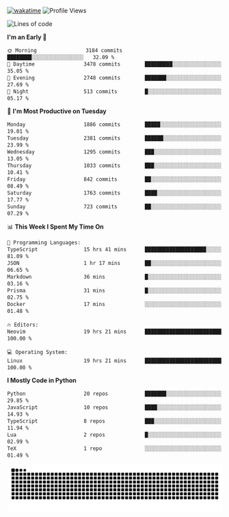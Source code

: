 [![wakatime](https://wakatime.com/badge/user/b920b284-3cde-4cd4-b72e-f7f22d050b16.svg)](https://wakatime.com/@b920b284-3cde-4cd4-b72e-f7f22d050b16)
![Profile Views](http://img.shields.io/badge/Profile%20Views-4586-blue)
<!--START_SECTION:waka-->
![Lines of code](https://img.shields.io/badge/From%20Hello%20World%20I%27ve%20Written-8.9%20million%20lines%20of%20code-blue)

**I'm an Early 🐤** 

```text
🌞 Morning                3184 commits        ████████░░░░░░░░░░░░░░░░░   32.09 % 
🌆 Daytime                3478 commits        █████████░░░░░░░░░░░░░░░░   35.05 % 
🌃 Evening                2748 commits        ███████░░░░░░░░░░░░░░░░░░   27.69 % 
🌙 Night                  513 commits         █░░░░░░░░░░░░░░░░░░░░░░░░   05.17 % 
```
📅 **I'm Most Productive on Tuesday** 

```text
Monday                   1886 commits        █████░░░░░░░░░░░░░░░░░░░░   19.01 % 
Tuesday                  2381 commits        ██████░░░░░░░░░░░░░░░░░░░   23.99 % 
Wednesday                1295 commits        ███░░░░░░░░░░░░░░░░░░░░░░   13.05 % 
Thursday                 1033 commits        ███░░░░░░░░░░░░░░░░░░░░░░   10.41 % 
Friday                   842 commits         ██░░░░░░░░░░░░░░░░░░░░░░░   08.49 % 
Saturday                 1763 commits        ████░░░░░░░░░░░░░░░░░░░░░   17.77 % 
Sunday                   723 commits         ██░░░░░░░░░░░░░░░░░░░░░░░   07.29 % 
```


📊 **This Week I Spent My Time On** 

```text
💬 Programming Languages: 
TypeScript               15 hrs 41 mins      ████████████████████░░░░░   81.09 % 
JSON                     1 hr 17 mins        ██░░░░░░░░░░░░░░░░░░░░░░░   06.65 % 
Markdown                 36 mins             █░░░░░░░░░░░░░░░░░░░░░░░░   03.16 % 
Prisma                   31 mins             █░░░░░░░░░░░░░░░░░░░░░░░░   02.75 % 
Docker                   17 mins             ░░░░░░░░░░░░░░░░░░░░░░░░░   01.48 % 

🔥 Editors: 
Neovim                   19 hrs 21 mins      █████████████████████████   100.00 % 

💻 Operating System: 
Linux                    19 hrs 21 mins      █████████████████████████   100.00 % 
```

**I Mostly Code in Python** 

```text
Python                   20 repos            ███████░░░░░░░░░░░░░░░░░░   29.85 % 
JavaScript               10 repos            ████░░░░░░░░░░░░░░░░░░░░░   14.93 % 
TypeScript               8 repos             ███░░░░░░░░░░░░░░░░░░░░░░   11.94 % 
Lua                      2 repos             █░░░░░░░░░░░░░░░░░░░░░░░░   02.99 % 
TeX                      1 repo              ░░░░░░░░░░░░░░░░░░░░░░░░░   01.49 % 
```




<!--END_SECTION:waka-->
![Snake animation](https://raw.githubusercontent.com/timmypidashev/timmypidashev/main/commits.svg)
